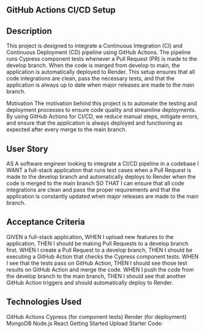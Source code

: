GitHub Actions CI/CD Setup
--------------------------

Description
-----------
This project is designed to integrate a Continuous Integration (CI) and Continuous Deployment (CD) pipeline using GitHub Actions. The pipeline runs Cypress component tests whenever a Pull Request (PR) is made to the develop branch. When the code is merged from develop to main, the application is automatically deployed to Render. This setup ensures that all code integrations are clean, pass the necessary tests, and that the application is always up to date when major releases are made to the main branch.

Motivation
The motivation behind this project is to automate the testing and deployment processes to ensure code quality and streamline deployments. By using GitHub Actions for CI/CD, we reduce manual steps, mitigate errors, and ensure that the application is always deployed and functioning as expected after every merge to the main branch.

User Story
-----------
AS A software engineer looking to integrate a CI/CD pipeline in a codebase
I WANT a full-stack application that runs test cases when a Pull Request is made to the develop branch and automatically deploys to Render when the code is merged to the main branch
SO THAT I can ensure that all code integrations are clean and pass the proper requirements and that the application is constantly updated when major releases are made to the main branch.

Acceptance Criteria
--------------------

GIVEN a full-stack application,
WHEN I upload new features to the application,
THEN I should be making Pull Requests to a develop branch first.
WHEN I create a Pull Request to a develop branch,
THEN I should be executing a GitHub Action that checks the Cypress component tests.
WHEN I see that the tests pass on GitHub Action,
THEN I should see those test results on GitHub Action and merge the code.
WHEN I push the code from the develop branch to the main branch,
THEN I should see that another GitHub Action triggers and should automatically deploy to Render.

Technologies Used
------------------

GitHub Actions
Cypress (for component tests)
Render (for deployment)
MongoDB
Node.js
React
Getting Started
Upload Starter Code:



